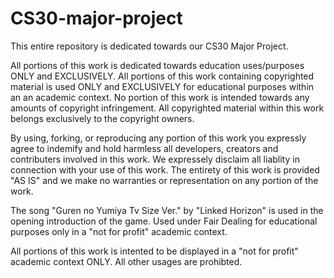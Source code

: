 # CS30-major-project
This entire repository is dedicated towards our CS30 Major Project.

All portions of this work is dedicated towards education uses/purposes ONLY and EXCLUSIVELY.
All portions of this work containing copyrighted material is used ONLY and EXCLUSIVELY for educational purposes within an an academic context.
No portion of this work is intended towards any amounts of copyright infringement.
All copyrighted material within this work belongs exclusively to the copyright owners.

By using, forking, or reproducing any portion of this work you expressly agree to indemify and hold harmless all
developers, creators and contributers involved in this work. We expressely disclaim all liablity in connection with
your use of this work. The entirety of this work is provided "AS IS" and we make no warranties or representation on any portion of the work.

The song "Guren no Yumiya Tv Size Ver." by "Linked Horizon" is used in the opening introduction of the game.
Used under Fair Dealing for educational purposes only in a "not for profit" academic context.

All portions of this work is intented to be displayed in a "not for profit" academic context ONLY. All other usages are prohibted.